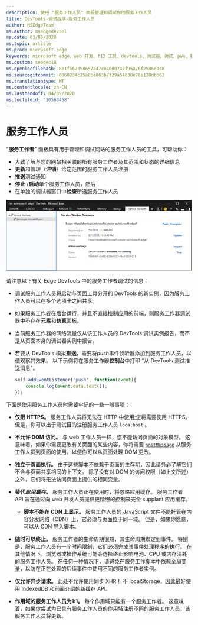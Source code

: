 ```yaml
---
description: 使用 "服务工作人员" 面板管理和调试你的服务工作人员
title: DevTools-调试程序-服务工作人员
author: MSEdgeTeam
ms.author: msedgedevrel
ms.date: 03/05/2020
ms.topic: article
ms.prod: microsoft-edge
keywords: microsoft edge、web 开发、f12 工具、devtools、调试器、调试、pwa、服务工作人员、缓存 api
ms.custom: seodec18
ms.openlocfilehash: 8e1fa62358657a47ce40d0742f95a76f2586d0c8
ms.sourcegitcommit: 6860234c25a8be863b7f29a54838e78e120dbb62
ms.translationtype: MT
ms.contentlocale: zh-CN
ms.lasthandoff: 04/09/2020
ms.locfileid: "10563458"
---
```

# 服务工作人员

"**服务工作者**" 面板具有用于管理和调试网站的服务工作人员的工具，可帮助你：

 - 大致了解与您的网站相关联的所有服务工作者及其范围和状态的详细信息
 - **更新**和管理（**注销**）给定范围的服务工作人员注册
 - **推送**测试通知
 - **停止** /**启动**单个服务工作人员，然后
 - 在单独的调试器窗口中**检查**所选服务工作人员

![服务工作人员概述窗格](./media/service_worker.png)

请注意以下有关 Edge DevTools 中的服务工作者调试的信息：

 - 调试服务工作人员将启动与页面工具分开的 DevTools 的新实例，因为服务工作人员可以在多个选项卡之间共享。
 - 如果服务工作者在后台运行，并且不直接控制应用的前端，则服务工作器调试器中不存在[**元素**](./elements.md)和[**仿真**](./emulation.md)面板。
 - 当前服务工作器的网络流量仅从该工作人员的 DevTools 调试实例报告，而不是从页面本身的调试器实例中报告。
 - 若要从 DevTools 模拟**推送**，需要将*push*事件侦听器添加到服务工作人员，以便观察其效果。 以下示例将在服务工作器**控制台**中打印 "从 DevTools 测试推送消息"。

   ```JavaScript
   self.addEventListener('push', function(event){
       console.log(event.data.text());
   });
   ```

下面是使用服务工作人员时需要牢记的一些一般事项：

- **仅限 HTTPS。** 服务工作人员将无法在 HTTP 中使用;您将需要使用 HTTPS。 但是，你可以出于测试目的注册服务工作人员 `localhost` 。

- **不允许 DOM 访问。** 与 web 工作人员一样，您不能访问页面的对象模型。 这意味着，如果你需要更改有关页面的某些内容，你将需要 [`postMessage`](https://developer.mozilla.org/docs/Web/API/Worker/postMessage) 从服务工作人员到页面的使用，以便你可以从页面处理 DOM 更改。

- **独立于页面执行。** 由于这些脚本不依赖于页面的生存期，因此请务必了解它们不会与页面共享相同的上下文。 除了没有对 DOM 的访问权限（如上文所述）之外，它们将无法访问页面上提供的相同变量。

- **替代*应用缓存*。** 服务工作人员正在使用时，将忽略应用缓存。 服务工作者 API 旨在通过向 web 开发人员提供更精细的控制来完全 supplant 应用缓存。

  - **脚本不能在 CDN 上显示。** 服务工作人员的 JavaScript 文件不能托管在内容分发网络（CDN）上，它必须与页面位于同一域。 但是，如果你愿意，可以从 CDN 导入脚本。

- **随时可以终止。** 服务工作者的生命周期很短，其生命周期绑定到事件。 特别是，服务工作人员有一个时间限制，它们必须完成其事件处理程序的执行。 在其他情况下，浏览器或操作系统可能会选择终止影响电池、CPU 或内存消耗的服务工作人员。 在任何一种情况下，请避免在服务工作脚本中依赖全局变量，以防在正在处理的后续事件中使用不同的服务工作者实例。

- **仅允许异步请求。** 此处不允许使用同步 XHR！ 不 localStorage，因此最好使用 IndexedDB 和前面介绍的新缓存 API。

- **作用域的服务工作人员为1:1。** 每个作用域只能有一个服务工作者。 这意味着，如果你尝试为已具有服务工作人员的作用域注册不同的服务工作人员，该服务工作人员将更新。
